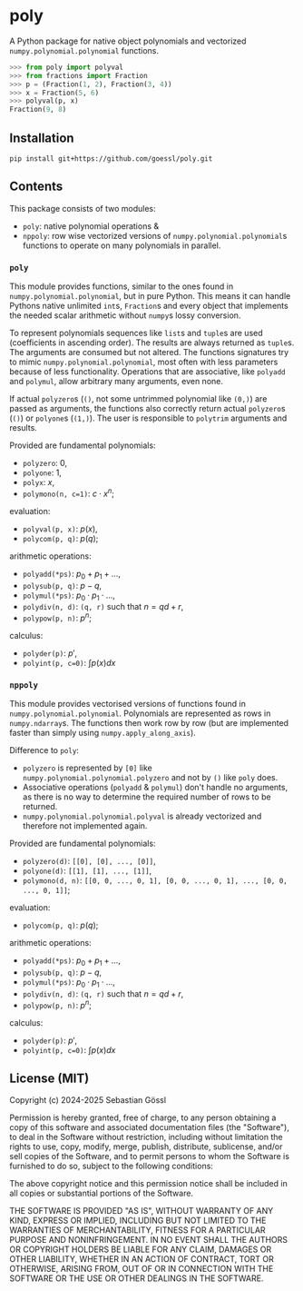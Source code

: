 # poly

A Python package for native object polynomials and vectorized `numpy.polynomial.polynomial` functions.
```python
>>> from poly import polyval
>>> from fractions import Fraction
>>> p = (Fraction(1, 2), Fraction(3, 4))
>>> x = Fraction(5, 6)
>>> polyval(p, x)
Fraction(9, 8)
```

## Installation

```
pip install git+https://github.com/goessl/poly.git
```

## Contents

This package consists of two modules:
 - `poly`: native polynomial operations &
 - `nppoly`: row wise vectorized versions of `numpy.polynomial.polynomial`s functions to operate on many polynomials in parallel.

### `poly`

This module provides functions, similar to the ones found in `numpy.polynomial.polynomial`, but in pure Python.
This means it can handle Pythons native unlimited `int`s, `Fraction`s and every object that implements the needed scalar arithmetic without `numpy`s lossy conversion.

To represent polynomials sequences like `list`s and `tuple`s are used (coefficients in ascending order). The results are always returned as `tuple`s. The arguments are consumed but not altered.
The functions signatures try to mimic `numpy.polynomial.polynomial`, most often with less parameters because of less functionality.
Operations that are associative, like `polyadd` and `polymul`, allow arbitrary many arguments, even none.

If actual `polyzero`s (`()`, not some untrimmed polynomial like `(0,)`) are passed as arguments, the functions also correctly return actual `polyzero`s (`()`) or `polyone`s (`(1,)`).
The user is responsible to `polytrim` arguments and results.

Provided are fundamental polynomials:
 - `polyzero`: $0$,
 - `polyone`: $1$,
 - `polyx`: $x$,
 - `polymono(n, c=1)`: $c\cdot x^n$;

evaluation:
 - `polyval(p, x)`: $p(x)$,
 - `polycom(p, q)`: $p(q)$;

arithmetic operations:
 - `polyadd(*ps)`: $p_0 + p_1 + \dots$,
 - `polysub(p, q)`: $p - q$,
 - `polymul(*ps)`: $p_0 \cdot p_1 \cdot \dots$,
 - `polydiv(n, d)`: `(q, r)` such that $n=qd+r$,
 - `polypow(p, n)`: $p^n$;

calculus:
 - `polyder(p)`: $p'$,
 - `polyint(p, c=0)`: $\int p(x)dx$

### `nppoly`

This module provides vectorised versions of functions found in `numpy.polynomial.polynomial`.
Polynomials are represented as rows in `numpy.ndarray`s. The functions then work row by row (but are implemented faster than simply using `numpy.apply_along_axis`).

Difference to `poly`:
 - `polyzero` is represented by `[0]` like `numpy.polynomial.polynomial.polyzero` and not by `()` like `poly` does.
 - Associative operations (`polyadd` & `polymul`) don't handle no arguments, as there is no way to determine the required number of rows to be returned.
 - `numpy.polynomial.polynomial.polyval` is already vectorized and therefore not implemented again.

Provided are fundamental polynomials:
 - `polyzero(d)`: `[[0], [0], ..., [0]]`,
 - `polyone(d)`: `[[1], [1], ..., [1]]`,
 - `polymono(d, n)`: `[[0, 0, ..., 0, 1], [0, 0, ..., 0, 1], ..., [0, 0, ..., 0, 1]]`;

evaluation:
 - `polycom(p, q)`: $p(q)$;

arithmetic operations:
 - `polyadd(*ps)`: $p_0 + p_1 + \dots$,
 - `polysub(p, q)`: $p - q$,
 - `polymul(*ps)`: $p_0 \cdot p_1 \cdot \dots$,
 - `polydiv(n, d)`: `(q, r)` such that $n=qd+r$,
 - `polypow(p, n)`: $p^n$;

calculus:
 - `polyder(p)`: $p'$,
 - `polyint(p, c=0)`: $\int p(x)dx$

## License (MIT)

Copyright (c) 2024-2025 Sebastian Gössl

Permission is hereby granted, free of charge, to any person obtaining a copy
of this software and associated documentation files (the "Software"), to deal
in the Software without restriction, including without limitation the rights
to use, copy, modify, merge, publish, distribute, sublicense, and/or sell
copies of the Software, and to permit persons to whom the Software is
furnished to do so, subject to the following conditions:

The above copyright notice and this permission notice shall be included in all
copies or substantial portions of the Software.

THE SOFTWARE IS PROVIDED "AS IS", WITHOUT WARRANTY OF ANY KIND, EXPRESS OR
IMPLIED, INCLUDING BUT NOT LIMITED TO THE WARRANTIES OF MERCHANTABILITY,
FITNESS FOR A PARTICULAR PURPOSE AND NONINFRINGEMENT. IN NO EVENT SHALL THE
AUTHORS OR COPYRIGHT HOLDERS BE LIABLE FOR ANY CLAIM, DAMAGES OR OTHER
LIABILITY, WHETHER IN AN ACTION OF CONTRACT, TORT OR OTHERWISE, ARISING FROM,
OUT OF OR IN CONNECTION WITH THE SOFTWARE OR THE USE OR OTHER DEALINGS IN THE
SOFTWARE.
